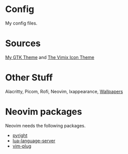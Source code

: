 # Config
My config files.

# Sources
[My GTK Theme](https://github.com/Mespyr/ruby-dark-gtk-theme) and [The Vimix Icon Theme](https://github.com/vinceliuice/vimix-icon-theme)

# Other Stuff
Alacritty, Picom, Rofi, Neovim, lxappearance, [Wallpapers](wall/)


# Neovim packages 
Neovim needs the following packages. 
- [pyright](https://github.com/microsoft/pyright)
- [lua-language-server](https://github.com/sumneko/lua-language-server)
- [vim-plug](https://github.com/junegunn/vim-plug) 
